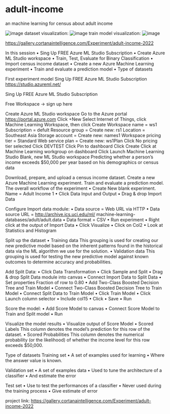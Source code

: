 # adult-income
an machine learning for census about adult income

![image](https://user-images.githubusercontent.com/90760885/152102380-54b44fee-ffe9-43ef-80af-1900f9e7c057.png)
dataset visualization:
![image](https://user-images.githubusercontent.com/90760885/152102469-659b74dc-6d9e-4694-955e-0ca850dd05c9.png)
train model visualization:
![image](https://user-images.githubusercontent.com/90760885/152102754-18c7cef5-a232-46a4-8b9e-fd8c4b0c360d.png)




https://gallery.cortanaintelligence.com/Experiment/adult-income-2022

In this session
• Sing Up FREE Azure ML Studio Subscription
• Create Azure ML Studio workspace
• Train, Test, Evaluate for Binary Classification
• Import census income dataset
• Create a new Azure Machine Learning experiment
• Train and evaluate a prediction model
• Type of datasets
 

First experiment model
Sing Up FREE Azure ML Studio Subscription
https://studio.azureml.net/

Sing Up FREE Azure ML Studio Subscription

Free Workspace -> sign up here  

Create Azure ML Studio workspace
Go to the Azure portal https://portal.azure.com
Click +New
Select Internet of Things, click Machine Learning Workspace, then click Create
Workspace name = ws1
Subscription = defult
Resource group = Create new: rs1
Location = Southeast Asia
Storage account = Create new: names1
Workspace pricing tier = Standard
Web service plan = Create new: ws1Plan
Click No pricing tier selected
Click DEVTEST
Click Pin to dashboard
Click Create
Click at Machine Learning workgroup on dashboard
Click Launch Machine Learning Studio
Blank, new ML Studio workspace
Predicting whether a person’s income exceeds $50,000 per year based on his demographics or census data

Download, prepare, and upload a census income dataset.
Create a new Azure Machine Learning experiment.
Train and evaluate a prediction model.
The overall workflow of the experiment
• Create New blank experiment. Name = Adult Income 1 • Click Data Input and Output • Drag & drop Import Data

Configure Import data module:
• Data source = Web URL via HTTP
• Data source URL = http://archive.ics.uci.edu/ml/ machine-learning-databases/adult/adult.data • Data format = CSV • Run experiment • Right click at the output of Import Data • Click Visualize • Click on Col2 • Look at Statistics and Histogram

Split up the dataset
• Training data This grouping is used for creating our new predictive model based on the inherent patterns found in the historical data via the ML algorithm we use for the solution. • Validation data This grouping is used for testing the new predictive model against known outcomes to determine accuracy and probabilities.

Add Split Data:
• Click Data Transformation
• Click Sample and Split • Drag & drop Split Data module into canvas • Connect Import Data to Split Data • Set properties Fraction of row to 0.80 • Add Two-Class Boosted Decision Tree and Train Model • Connect Two-Class Boosted Decision Tree to Train Model • Connect Split Data to Train Model • Click Train Model • Click Launch column selector • Include col15 • Click • Save • Run

Score the model:
• Add Score Model to canvas • Connect Score Model to Train and Split model • Run

Visualize the model results
• Visualize output of Score Model • Scored Labels This column denotes the model’s prediction for this row of the dataset. • Scored Probabilities This column denotes the numerical probability (or the likelihood) of whether the income level for this row exceeds $50,000.  

Type of datasets
Training set
• A set of examples used for learning • Where the answer value is known.

Validation set
• A set of examples data • Used to tune the architecture of a classifier • And estimate the error

Test set
• Use to test the performances of a classifier • Never used during the training process • Give estimate of error

project link:
https://gallery.cortanaintelligence.com/Experiment/adult-income-2022
